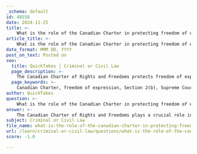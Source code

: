 ```yaml
---
_schema: default
id: 48556
date: 2024-11-25
title: >-
    What is the role of the Canadian Charter in protecting freedom of expression?
article_title: >-
    What is the role of the Canadian Charter in protecting freedom of expression?
date_format: MMM DD, YYYY
post_on_text: Posted on
seo:
  title: QuickTakes | Criminal or Civil Law
  page_description: >-
    The Canadian Charter of Rights and Freedoms protects freedom of expression while allowing for reasonable limits to ensure public safety and respect for others' rights.
  page_keywords: >-
    Canadian Charter, freedom of expression, Section 2(b), Supreme Court of Canada, protected rights, reasonable limits, democratic society, limitations, hate speech, child pornography, incitement, rights and freedoms
author: QuickTakes
question: >-
    What is the role of the Canadian Charter in protecting freedom of expression?
answer: >-
    The Canadian Charter of Rights and Freedoms plays a crucial role in protecting freedom of expression in Canada, as enshrined in Section 2(b). This section guarantees the right to express beliefs, thoughts, ideas, and emotions, as well as to share and receive information without restriction. The Supreme Court of Canada has interpreted this right broadly, affirming that any act intended to convey a message is protected under this section, except for expressions that take a violent form.\n\nHowever, the Charter also acknowledges that freedom of expression is not absolute. Section 1 of the Charter allows for "reasonable limits" to be placed on rights and freedoms, provided these limits can be demonstrably justified in a free and democratic society. This means that while individuals have the right to express themselves, this right can be restricted by laws aimed at preventing harm, such as those against hate speech, child pornography, and other forms of expression that may incite violence or discrimination.\n\nIn summary, the Canadian Charter of Rights and Freedoms protects freedom of expression as a fundamental freedom while also allowing for certain limitations to ensure the safety and rights of others in society.
subject: Criminal or Civil Law
file_name: what-is-the-role-of-the-canadian-charter-in-protecting-freedom-of-expression.md
url: /learn/criminal-or-civil-law/questions/what-is-the-role-of-the-canadian-charter-in-protecting-freedom-of-expression
score: -1.0

---
```


&nbsp;